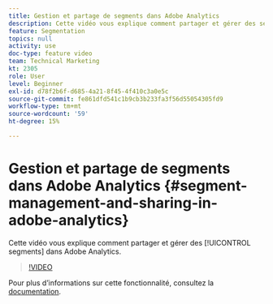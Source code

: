 ```yaml
---
title: Gestion et partage de segments dans Adobe Analytics
description: Cette vidéo vous explique comment partager et gérer des segments dans Adobe Analytics.
feature: Segmentation
topics: null
activity: use
doc-type: feature video
team: Technical Marketing
kt: 2305
role: User
level: Beginner
exl-id: d78f2b6f-d685-4a21-8f45-4f410c3a0e5c
source-git-commit: fe861dfd541c1b9cb3b233fa3f56d55054305fd9
workflow-type: tm+mt
source-wordcount: '59'
ht-degree: 15%

---
```


#  Gestion et partage de segments dans Adobe Analytics {#segment-management-and-sharing-in-adobe-analytics}

Cette vidéo vous explique comment partager et gérer des [!UICONTROL segments] dans Adobe Analytics.

>[!VIDEO](https://video.tv.adobe.com/v/25402/?quality=12)

Pour plus dʼinformations sur cette fonctionnalité, consultez la [documentation](https://experienceleague.adobe.com/docs/analytics/components/segmentation/segmentation-workflow/seg-manage.html?lang=en).
